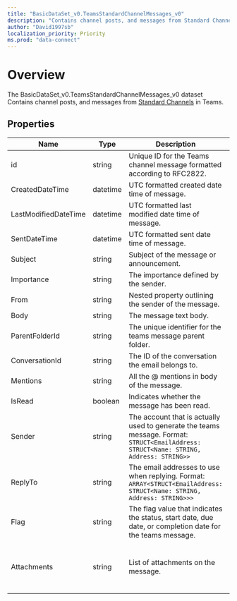 ```yaml
---
title: "BasicDataSet_v0.TeamsStandardChannelMessages_v0"
description: "Contains channel posts, and messages from Standard Channels in Teams."
author: "David1997sb"
localization_priority: Priority
ms.prod: "data-connect"
---
```


# Overview

The BasicDataSet_v0.TeamsStandardChannelMessages_v0 dataset Contains channel posts, and messages from [Standard Channels](https://docs.microsoft.com/en-us/microsoftteams/teams-channels-overview#channel-feature-comparison) in Teams.

## Properties
| Name | Type | Description | SampleData | FilterOptions | IsDateFilter | 
|--|--|--| -- | -- |--|
| id | string |Unique ID for the Teams channel message formatted according to RFC2822.| 1614618259349 |0|false|
| CreatedDateTime | datetime |UTC formatted created date time of message.|`2018-11-07T14:37:21Z`|1|true|
| LastModifiedDateTime | datetime |UTC formatted last modified date time of message.|`2018-11-07T14:37:21Z`|1|true|
| SentDateTime | datetime |UTC formatted sent date time of message.|`2018-11-07T14:37:21Z`|1|true|
| Subject | string |Subject of the message or announcement.|Hello World|0|false|
| Importance | string |The importance defined by the sender.|Normal|0|false|
| From | string |Nested property outlining the sender of the message.|`{\"application\": null,\"device\": null,\"conversation\": null, \"user\": {\"id\": \"8ea0e38b-efb3-4757-924a-5f94061cf8c2\",\"displayName\":\"Robin Kline\",\"userIdentityType\": \"aadUser\"}}`|0|false|
| Body | string |The message text body.|`{\"contentType\": \"html\", \"content\": \"<div><div>Test</div></div>\"}`|0|false|
| ParentFolderId | string |The unique identifier for the teams message parent folder.|AQMkAGU4MmU1ZjFlLWM4ZDQtNGRhNi1iNTkyLTYxMGUyZjIwM2RjMAAuAAADY0XXOiFEs0|0|false|
| ConversationId | string |The ID of the conversation the email belongs to.|AAQkAGU4MmU1ZjFlLWM4ZDQtNGRhNi1iNTkyLT|0|false|
| Mentions | string |All the @ mentions in body of the message.|`[{\"id\": 1024, \"mentionText\": \"test mention\", \"mentioned\": {\"@odata.type\": \"user\"}]`|0|false|
| IsRead | boolean |Indicates whether the message has been read.|true|0|false|
| Sender | string |The account that is actually used to generate the teams message. Format: `STRUCT<EmailAddress: STRUCT<Name: STRING, Address: STRING>>`|`{ \"EmailAddress\": { \"Name\": \"John Doe\", \"Address\": \"johnd@contoso.com\" } }`|0|false|
| ReplyTo| string |The email addresses to use when replying. Format: `ARRAY<STRUCT<EmailAddress: STRUCT<Name: STRING, Address: STRING>>>`|`[{ \"EmailAddress\": { \"Name\": \"John Doe\", \"Address\": \"johnd@contoso.com\" } }]`|0|false|
| Flag| string |The flag value that indicates the status, start date, due date, or completion date for the teams message.|`{\"FlagStatus\": \"NotFlagged\"}`|0|false|
| Attachments| string |List of attachments on the message.|`[{\"Id\": \"AAMkADFiNTAUhhYuYi0=\",\"Name\": \"How to retrieve item attachment using Outlook REST API\",\"ContentType\": \"application/octet-stream\",\"Size\": 71094,\"IsInline\": false,\"LastModifiedDateTime\": \"2015-09-24T05:57:59Z\",\"SourceUrl\": \"https://microsoft-my.sharepoint-df.com/personal/user_testtenant_com/Documents/MicrosoftTeamsChatFiles/sample.txt\",\"ProviderType\": \"OneDriveBusiness\",\"ThumbnailUrl\": null,\"PreviewUrl\": null,\"Permission\": \"Other\",\"IsFolder\": false}]`|0|false|
